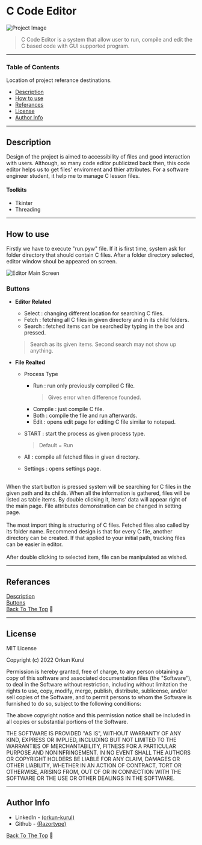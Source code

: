 # C Code Editor
![Project Image](https://user-images.githubusercontent.com/55176611/161594144-96af0d5f-5505-4014-8962-e82fb67c211b.png)


> C Code Editor is a system that allow user to run, compile and edit the C based code with GUI supported program.

---

### Table of Contents
Location of project referance destinations.

- [Description](#description)
- [How to use](#how-to-use)
- [Referances](#referances)
- [License](#license)
- [Author Info](#author-info)

---

## Description

Design of the project is aimed to accessibility of files and good interaction with users. Although, so many code editor publicized back then, this code editor helps us to get files' enviroment and thier attributes. For a software engineer student, it help me to manage C lesson files.

#### Toolkits
- Tkinter
- Threading

---

## How to use
Firstly we have to execute "run.pyw" file. If it is first time, system ask for folder directory that should contain C files. After a folder directory selected, editor window shoul be appeared on screen.

![Editor Main Screen](https://user-images.githubusercontent.com/55176611/161594204-6a05ed79-6996-4704-a6f8-19e21c56a3f3.png)


### Buttons
- **Editor Related**
    - Select : changing different location for searching C files.
    - Fetch : fetching all C files in given directory and in its child folders.
    - Search : fetched items can be searched by typing in the box and pressed.
    > Search as its given items. Second search may not show up anything.

- **File Realted**
    - Process Type
        - Run : run only previously compiled C file.
            > Gives error when difference founded.
        - Compile : just compile C file.
        - Both : compile the file and run afterwards.
        - Edit : opens edit page for editing C file similar to notepad.
    
    - START : start the process as given process type.
        > Default = Run
    - All : compile all fetched files in given directory.
    - Settings : opens settings page.

<br />
When the start button is pressed system will be searching for C files in the given path and its childs. When all the information is gathered, files will be listed as table items. By double clicking it, items' data will appear right of the main page. File attributes demonstration can be changed in setting page.
<br />
<br />
The most import thing is structuring of C files. Fetched files also called by its folder name. Recommend design is that for every C file, another directory can be created. If that applied to your initial path, tracking files can be easier in editor.
<br />
<br />
After double clicking to selected item, file can be manipulated as wished.

---

## Referances
[Description](#description) <br />
[Buttons](#buttons) <br />
[Back To The Top](#c-code-editor) 🔺

---

## License

MIT License

Copyright (c) 2022 Orkun Kurul

Permission is hereby granted, free of charge, to any person obtaining a copy
of this software and associated documentation files (the "Software"), to deal
in the Software without restriction, including without limitation the rights
to use, copy, modify, merge, publish, distribute, sublicense, and/or sell
copies of the Software, and to permit persons to whom the Software is
furnished to do so, subject to the following conditions:

The above copyright notice and this permission notice shall be included in all
copies or substantial portions of the Software.

THE SOFTWARE IS PROVIDED "AS IS", WITHOUT WARRANTY OF ANY KIND, EXPRESS OR
IMPLIED, INCLUDING BUT NOT LIMITED TO THE WARRANTIES OF MERCHANTABILITY,
FITNESS FOR A PARTICULAR PURPOSE AND NONINFRINGEMENT. IN NO EVENT SHALL THE
AUTHORS OR COPYRIGHT HOLDERS BE LIABLE FOR ANY CLAIM, DAMAGES OR OTHER
LIABILITY, WHETHER IN AN ACTION OF CONTRACT, TORT OR OTHERWISE, ARISING FROM,
OUT OF OR IN CONNECTION WITH THE SOFTWARE OR THE USE OR OTHER DEALINGS IN THE
SOFTWARE.

---

## Author Info

 - LinkedIn - [(orkun-kurul)](https://www.linkedin.com/in/orkun-kurul/)
 - Github - [(Razortype)](https://github.com/Razortype)

 [Back To The Top](#c-code-editor) 🔺
